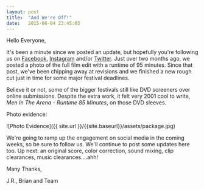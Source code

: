 ```yaml
---
layout: post
title:  "And We're Off!"
date:   2015-06-04 23:45:03
---
```


Hello Everyone,

It's been a minute since we posted an update, but hopefully you're following us on [Facebook](https://www.facebook.com/meninthearena), [Instagram](https://www.instagram.com/meninthearena) and/or [Twitter](https://www.twitter.com/meninthearena). Just over two months ago, we posted a photo of the full film edit with a runtime of 95 minutes. Since that post, we've been chipping away at revisions and we finished a new rough cut just in time for some major festival deadlines. 

Believe it or not, some of the bigger festivals still like DVD screeners over online submissions. Despite the extra work, it felt very 2001 cool to write, *Men In The Arena - Runtime 85 Minutes*, on those DVD sleeves. 

Photo evidence:

![Photo Evidence]({{ site.url }}/{{site.baseurl}}/assets/package.jpg)

We're going to ramp up the engagement on social media in the coming weeks, so be sure to follow us. We'll continue to post some updates here too. Up next: an original score, color correction, sound mixing, clip clearances, music clearances....ahh!

Many Thanks, 

J.R., Brian and Team

<!--more-->